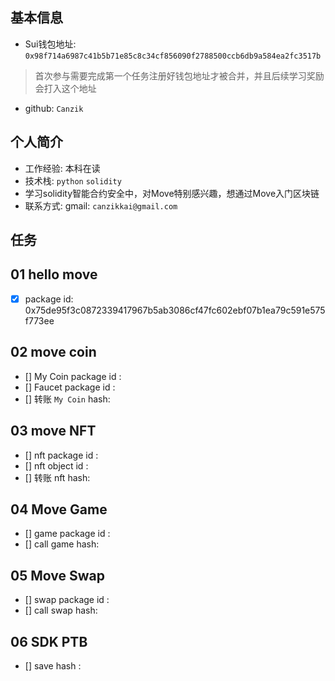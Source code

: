 ## 基本信息
- Sui钱包地址: `0x98f714a6987c41b5b71e85c8c34cf856090f2788500ccb6db9a584ea2fc3517b`
> 首次参与需要完成第一个任务注册好钱包地址才被合并，并且后续学习奖励会打入这个地址
- github: `Canzik`

## 个人简介
- 工作经验: 本科在读
- 技术栈: `python` `solidity`
- 学习solidity智能合约安全中，对Move特别感兴趣，想通过Move入门区块链
- 联系方式: gmail: `canzikkai@gmail.com` 

## 任务

##   01 hello move  
- [x] package id: 0x75de95f3c0872339417967b5ab3086cf47fc602ebf07b1ea79c591e575f773ee

##   02 move coin
- [] My Coin package id : 
- [] Faucet package id : 
- [] 转账 `My Coin` hash:

##   03 move NFT
- [] nft package id :
- [] nft object id : 
- [] 转账 nft  hash:

##   04 Move Game
- [] game package id :
- [] call game hash:

##   05 Move Swap
- [] swap package id :
- [] call swap hash:

##   06 SDK PTB
- [] save hash :
